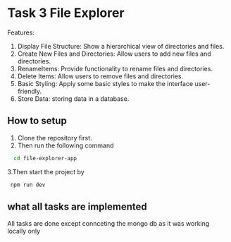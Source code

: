 
# Task 3 File Explorer

 Features:
 1. Display File Structure: Show a hierarchical view of directories and files.
 2. Create New Files and Directories: Allow users to add new files and directories.
 3. RenameItems: Provide functionality to rename files and directories.
 4. Delete Items: Allow users to remove files and directories.
 5. Basic Styling: Apply some basic styles to make the interface user-friendly.
 6. Store Data: storing data in a database.


## How to setup 
1. Clone the repository first.
2. Then run the following command
```bash
  cd file-explorer-app
```
3.Then start the project by 
```bash
 npm run dev
```


## what all tasks are implemented
All tasks are done except connceting the mongo db as it was working locally only 


